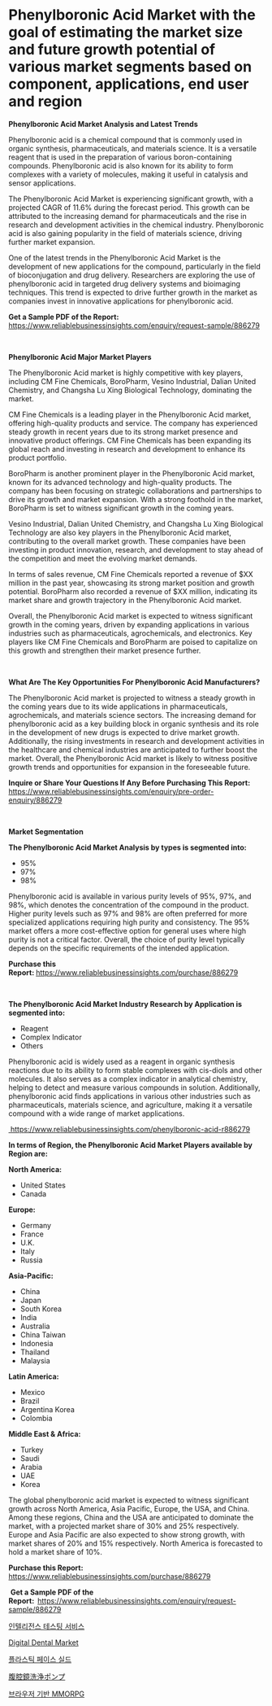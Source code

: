 <p><h1>Phenylboronic Acid Market with the goal of estimating the market size and future growth potential of various market segments based on component, applications, end user and region</h1></p><p><strong>Phenylboronic Acid Market Analysis and Latest Trends</strong></p>
<p><p>Phenylboronic acid is a chemical compound that is commonly used in organic synthesis, pharmaceuticals, and materials science. It is a versatile reagent that is used in the preparation of various boron-containing compounds. Phenylboronic acid is also known for its ability to form complexes with a variety of molecules, making it useful in catalysis and sensor applications.</p><p>The Phenylboronic Acid Market is experiencing significant growth, with a projected CAGR of 11.6% during the forecast period. This growth can be attributed to the increasing demand for pharmaceuticals and the rise in research and development activities in the chemical industry. Phenylboronic acid is also gaining popularity in the field of materials science, driving further market expansion.</p><p>One of the latest trends in the Phenylboronic Acid Market is the development of new applications for the compound, particularly in the field of bioconjugation and drug delivery. Researchers are exploring the use of phenylboronic acid in targeted drug delivery systems and bioimaging techniques. This trend is expected to drive further growth in the market as companies invest in innovative applications for phenylboronic acid.</p></p>
<p><strong>Get a Sample PDF of the Report:&nbsp;</strong> <a href="https://www.reliablebusinessinsights.com/enquiry/request-sample/886279">https://www.reliablebusinessinsights.com/enquiry/request-sample/886279</a></p>
<p>&nbsp;</p>
<p><strong>Phenylboronic Acid Major Market Players</strong></p>
<p><p>The Phenylboronic Acid market is highly competitive with key players, including CM Fine Chemicals, BoroPharm, Vesino Industrial, Dalian United Chemistry, and Changsha Lu Xing Biological Technology, dominating the market. </p><p>CM Fine Chemicals is a leading player in the Phenylboronic Acid market, offering high-quality products and service. The company has experienced steady growth in recent years due to its strong market presence and innovative product offerings. CM Fine Chemicals has been expanding its global reach and investing in research and development to enhance its product portfolio.</p><p>BoroPharm is another prominent player in the Phenylboronic Acid market, known for its advanced technology and high-quality products. The company has been focusing on strategic collaborations and partnerships to drive its growth and market expansion. With a strong foothold in the market, BoroPharm is set to witness significant growth in the coming years.</p><p>Vesino Industrial, Dalian United Chemistry, and Changsha Lu Xing Biological Technology are also key players in the Phenylboronic Acid market, contributing to the overall market growth. These companies have been investing in product innovation, research, and development to stay ahead of the competition and meet the evolving market demands.</p><p>In terms of sales revenue, CM Fine Chemicals reported a revenue of $XX million in the past year, showcasing its strong market position and growth potential. BoroPharm also recorded a revenue of $XX million, indicating its market share and growth trajectory in the Phenylboronic Acid market.</p><p>Overall, the Phenylboronic Acid market is expected to witness significant growth in the coming years, driven by expanding applications in various industries such as pharmaceuticals, agrochemicals, and electronics. Key players like CM Fine Chemicals and BoroPharm are poised to capitalize on this growth and strengthen their market presence further.</p></p>
<p>&nbsp;</p>
<p><strong>What Are The Key Opportunities For Phenylboronic Acid Manufacturers?</strong></p>
<p><p>The Phenylboronic Acid market is projected to witness a steady growth in the coming years due to its wide applications in pharmaceuticals, agrochemicals, and materials science sectors. The increasing demand for phenylboronic acid as a key building block in organic synthesis and its role in the development of new drugs is expected to drive market growth. Additionally, the rising investments in research and development activities in the healthcare and chemical industries are anticipated to further boost the market. Overall, the Phenylboronic Acid market is likely to witness positive growth trends and opportunities for expansion in the foreseeable future.</p></p>
<p><strong>Inquire or Share Your Questions If Any Before Purchasing This Report:</strong> <a href="https://www.reliablebusinessinsights.com/enquiry/pre-order-enquiry/886279">https://www.reliablebusinessinsights.com/enquiry/pre-order-enquiry/886279</a></p>
<p>&nbsp;</p>
<p><strong>Market Segmentation</strong></p>
<p><strong>The Phenylboronic Acid Market Analysis by types is segmented into:</strong></p>
<p><ul><li>95%</li><li>97%</li><li>98%</li></ul></p>
<p><p>Phenylboronic acid is available in various purity levels of 95%, 97%, and 98%, which denotes the concentration of the compound in the product. Higher purity levels such as 97% and 98% are often preferred for more specialized applications requiring high purity and consistency. The 95% market offers a more cost-effective option for general uses where high purity is not a critical factor. Overall, the choice of purity level typically depends on the specific requirements of the intended application.</p></p>
<p><strong>Purchase this Report:&nbsp;</strong><a href="https://www.reliablebusinessinsights.com/purchase/886279">https://www.reliablebusinessinsights.com/purchase/886279</a></p>
<p>&nbsp;</p>
<p><strong>The Phenylboronic Acid Market Industry Research by Application is segmented into:</strong></p>
<p><ul><li>Reagent</li><li>Complex Indicator</li><li>Others</li></ul></p>
<p><p>Phenylboronic acid is widely used as a reagent in organic synthesis reactions due to its ability to form stable complexes with cis-diols and other molecules. It also serves as a complex indicator in analytical chemistry, helping to detect and measure various compounds in solution. Additionally, phenylboronic acid finds applications in various other industries such as pharmaceuticals, materials science, and agriculture, making it a versatile compound with a wide range of market applications.</p></p>
<p><a href="https://www.reliablebusinessinsights.com/phenylboronic-acid-r886279">&nbsp;https://www.reliablebusinessinsights.com/phenylboronic-acid-r886279</a></p>
<p><strong>In terms of Region, the Phenylboronic Acid Market Players available by Region are:</strong></p>
<p>
    <p> <strong> North America: </strong>
        <ul>
            <li>United States</li>
            <li>Canada</li>
        </ul>
        </p> 
    <p> <strong> Europe: </strong>
        <ul>
            <li>Germany</li>
            <li>France</li>
            <li>U.K.</li>
            <li>Italy</li>
            <li>Russia</li>
        </ul>
        </p> 
    <p> <strong> Asia-Pacific: </strong>
        <ul>
            <li>China</li>
            <li>Japan</li>
            <li>South Korea</li>
            <li>India</li>
            <li>Australia</li>
            <li>China Taiwan</li>
            <li>Indonesia</li>
            <li>Thailand</li>
            <li>Malaysia</li>
        </ul>
        </p> 
    <p> <strong> Latin America: </strong>
        <ul>
            <li>Mexico</li>
            <li>Brazil</li>
            <li>Argentina Korea</li>
            <li>Colombia</li>
        </ul>
        </p> 
    <p> <strong> Middle East & Africa: </strong>
        <ul>
            <li>Turkey</li>
            <li>Saudi</li>
            <li>Arabia</li>
            <li>UAE</li>
            <li>Korea</li>
        </ul>
    </p>
    </p>
<p><p>The global phenylboronic acid market is expected to witness significant growth across North America, Asia Pacific, Europe, the USA, and China. Among these regions, China and the USA are anticipated to dominate the market, with a projected market share of 30% and 25% respectively. Europe and Asia Pacific are also expected to show strong growth, with market shares of 20% and 15% respectively. North America is forecasted to hold a market share of 10%.</p></p>
<p><strong>Purchase this Report: </strong><a href="https://www.reliablebusinessinsights.com/purchase/886279">https://www.reliablebusinessinsights.com/purchase/886279</a></p>
<p>&nbsp;<strong>Get a Sample PDF of the Report:&nbsp;&nbsp;</strong><a href="https://www.reliablebusinessinsights.com/enquiry/request-sample/886279">https://www.reliablebusinessinsights.com/enquiry/request-sample/886279</a></p>
<p><strong></strong></p>
<p><p><a href="https://medium.com/@dannellburge39/%EC%A7%80%EB%8A%A5-%ED%85%8C%EC%8A%A4%ED%8A%B8-%EC%84%9C%EB%B9%84%EC%8A%A4-%EC%8B%9C%EC%9E%A5-%EA%B7%9C%EB%AA%A8-%EB%B0%8F-%EC%8B%9C%EC%9E%A5-%EB%8F%99%ED%96%A5-%EC%99%84%EC%A0%84%ED%95%9C-%EC%82%B0%EC%97%85-%EA%B0%9C%EC%9A%94-2024%EB%85%84%EB%B6%80%ED%84%B0-2031%EB%85%84%EA%B9%8C%EC%A7%80-81aacc9578d6">인텔리전스 테스팅 서비스</a></p><p><a href="https://github.com/derrinmiltonellis35gcl/Market-Research-Report-List-3/blob/main/digital-dental-market.md">Digital Dental Market</a></p><p><a href="https://github.com/alpinestartsekian/Market-Research-Report-List-1/blob/main/3728462129356.md">플라스틱 페이스 실드</a></p><p><a href="https://medium.com/@wgloverbetty988/%E8%85%B9%E8%85%94%E9%8F%A1%E7%81%8C%E6%B3%A8%E3%83%9D%E3%83%B3%E3%83%97%E5%B8%82%E5%A0%B4-%E5%B8%82%E5%A0%B4%E3%82%B7%E3%82%A7%E3%82%A2-%E5%B8%82%E5%A0%B4%E5%8B%95%E5%90%91-%E3%81%8A%E3%82%88%E3%81%B3%E5%B0%86%E6%9D%A5%E3%81%AE%E6%88%90%E9%95%B7%E3%82%92%E6%8E%A2%E3%82%8B-2602b77d8b3d">腹腔鏡洗浄ポンプ</a></p><p><a href="https://medium.com/@albinbrakus2023/%EB%B8%8C%EB%9D%BC%EC%9A%B0%EC%A0%80-%EA%B8%B0%EB%B0%98-mmorpg-%EC%8B%9C%EC%9E%A5%EC%9D%80-%EC%8B%9C%EC%9E%A5-%EC%A0%90%EC%9C%A0%EC%9C%A8-%ED%81%AC%EA%B8%B0-%EB%B0%8F-2031%EB%85%84%EA%B9%8C%EC%A7%80%EC%9D%98-%EC%98%88%EC%B8%A1-%EC%98%88%EC%83%81%EC%97%90-%EC%A4%91%EC%A0%90%EC%9D%84-%EB%91%A1%EB%8B%88%EB%8B%A4-48f1448346b5">브라우저 기반 MMORPG</a></p></p>
